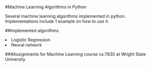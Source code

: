 #Machine Learning Algorithms in Python

Several machine learning algorithms implemented in python. 
Implementations include 1 example on how to use it.

##Implemented algorithms
<li>
Logistic Regression	
</li>
<li>
Neural network
</li>

###Assignments for Machine Learning course cs:7830 at Wright State University